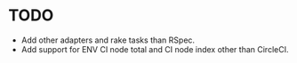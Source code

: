 # TODO

* Add other adapters and rake tasks than RSpec.
* Add support for ENV CI node total and CI node index other than CircleCI.

